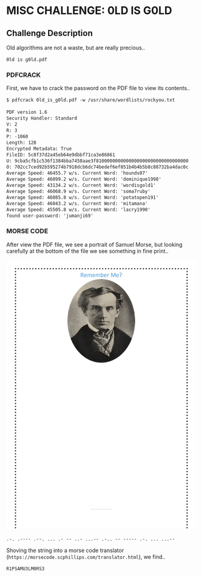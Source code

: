 # MISC CHALLENGE: 0LD IS G0LD

## Challenge Description
Old algorithms are not a waste, but are really precious..

```
0ld is g0ld.pdf
```

### PDFCRACK
First, we have to crack the password on the PDF file to view its contents..

```
$ pdfcrack 0ld_is_g0ld.pdf -w /usr/share/wordlists/rockyou.txt 

PDF version 1.6
Security Handler: Standard
V: 2
R: 3
P: -1060
Length: 128
Encrypted Metadata: True
FileID: 5c8f37d2a45eb64e9dbbf71ca3e86861
U: 9cba5cfb1c536f1384bba7458aae3f8100000000000000000000000000000000
O: 702cc7ced92b595274b7918dcb6dc74bedef6ef851b4b4b5b8c88732ba4dac0c
Average Speed: 46455.7 w/s. Current Word: 'hounds07'
Average Speed: 46099.2 w/s. Current Word: 'dominique1998'
Average Speed: 43134.2 w/s. Current Word: 'wordisgold1'
Average Speed: 46068.9 w/s. Current Word: 'soma7ruby'
Average Speed: 46085.8 w/s. Current Word: 'potatopen191'
Average Speed: 46043.2 w/s. Current Word: 'mitamana'
Average Speed: 45505.8 w/s. Current Word: 'lacry1990'
found user-password: 'jumanji69'
```

### MORSE CODE

After view the PDF file, we see a portrait of Samuel Morse, but looking
carefully at the bottom of the file we see something in fine print..

<img src="0ld_is_g0ld.cracked.jpg" width=500px/>

```
.-. .---- .--. ... .- -- ..- ...-- .-.. -- ----- .-. ... ...--
```

Shoving the string into a morse code translator (`https://morsecode.scphillips.com/translator.html`), we find..

```
R1PSAMU3LM0RS3
```

